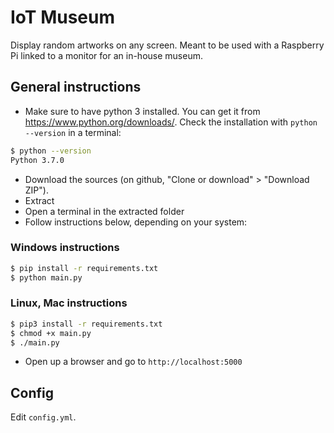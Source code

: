 # IoT Museum
Display random artworks on any screen. Meant to be used with a Raspberry Pi linked to a monitor for an in-house museum.

## General instructions
- Make sure to have python 3 installed. You can get it from https://www.python.org/downloads/. Check the installation with `python --version` in a terminal:
```bash
$ python --version
Python 3.7.0
```
- Download the sources (on github, "Clone or download" > "Download ZIP").
- Extract
- Open a terminal in the extracted folder
- Follow instructions below, depending on your system:

### Windows instructions
```bash
$ pip install -r requirements.txt
$ python main.py
```

### Linux, Mac instructions
```bash
$ pip3 install -r requirements.txt
$ chmod +x main.py
$ ./main.py
```

- Open up a browser and go to `http://localhost:5000`

## Config
Edit `config.yml`.
